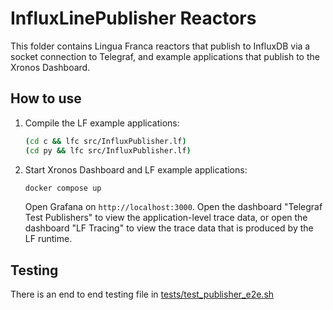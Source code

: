 # InfluxLinePublisher Reactors

This folder contains Lingua Franca reactors that publish to InfluxDB via a socket connection to Telegraf, and example applications that publish to the Xronos Dashboard.

## How to use

1. Compile the LF example applications:

   ```bash
   (cd c && lfc src/InfluxPublisher.lf)
   (cd py && lfc src/InfluxPublisher.lf)
   ```

1. Start Xronos Dashboard and LF example applications:

   ```bash
   docker compose up
   ```

   Open Grafana on `http://localhost:3000`. Open the dashboard "Telegraf Test Publishers" to view the application-level trace data, or open the dashboard "LF Tracing" to view the trace data that is produced by the LF runtime.

## Testing

There is an end to end testing file in [tests/test_publisher_e2e.sh](tests/test_publisher_e2e.sh)
